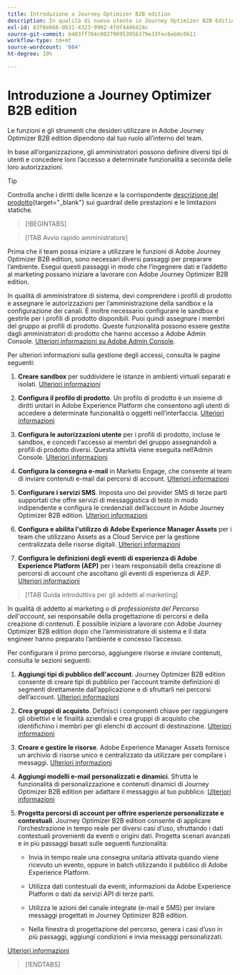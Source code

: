 ```yaml
---
title: Introduzione a Journey Optimizer B2B edition
description: In qualità di nuovo utente in Journey Optimizer B2B Edition, scopri le aree chiave per iniziare.
exl-id: 83f8e666-0b31-4323-9902-4fdf4446424c
source-git-commit: b403ff764c002796953956379e33fec6eb8c0611
workflow-type: tm+mt
source-wordcount: '664'
ht-degree: 10%

---
```


# Introduzione a Journey Optimizer B2B edition

Le funzioni e gli strumenti che desideri utilizzare in Adobe Journey Optimizer B2B edition dipendono dal tuo ruolo all’interno del team.

In base all’organizzazione, gli amministratori possono definire diversi tipi di utenti e concedere loro l’accesso a determinate funzionalità a seconda delle loro autorizzazioni.

>[!TIP]
>
>Controlla anche i diritti delle licenze e la corrispondente [descrizione del prodotto](https://helpx.adobe.com/legal/product-descriptions/adobe-journey-optimizer-b2b.html){target="_blank"} sui guardrail delle prestazioni e le limitazioni statiche.

>[!BEGINTABS]

>[!TAB Avvio rapido amministratore]

Prima che il team possa iniziare a utilizzare le funzioni di Adobe Journey Optimizer B2B edition, sono necessari diversi passaggi per preparare l’ambiente. Esegui questi passaggi in modo che l’ingegnere dati e l’addetto al marketing possano iniziare a lavorare con Adobe Journey Optimizer B2B edition.

In qualità di amministratore di sistema, devi comprendere i profili di prodotto e assegnare le autorizzazioni per l’amministrazione della sandbox e la configurazione dei canali. È inoltre necessario configurare le sandbox e gestirle per i profili di prodotto disponibili. Puoi quindi assegnare i membri del gruppo ai profili di prodotto. Queste funzionalità possono essere gestite dagli amministratori di prodotto che hanno accesso a Adobe Admin Console. [Ulteriori informazioni su Adobe Admin Console](https://helpx.adobe.com/it/enterprise/using/admin-console.html).

Per ulteriori informazioni sulla gestione degli accessi, consulta le pagine seguenti:

1. **Creare sandbox** per suddividere le istanze in ambienti virtuali separati e isolati. [Ulteriori informazioni](https://experienceleague.adobe.com/en/docs/experience-platform/sandbox/home#understanding-sandboxes)

1. **Configura il profilo di prodotto**. Un profilo di prodotto è un insieme di diritti unitari in Adobe Experience Platform che consentono agli utenti di accedere a determinate funzionalità o oggetti nell’interfaccia. [Ulteriori informazioni](../admin/user-management.md#create-the-marketo-engage-product-profile)

1. **Configura le autorizzazioni utente** per i profili di prodotto, incluse le sandbox, e concedi l&#39;accesso ai membri del gruppo assegnandoli a profili di prodotto diversi. Questa attività viene eseguita nell’Admin Console. [Ulteriori informazioni](../admin/user-management.md#create-a-user-group)

1. **Configura la consegna e-mail** in Marketo Engage, che consente al team di inviare contenuti e-mail dai percorsi di account. [Ulteriori informazioni](https://experienceleague.adobe.com/en/docs/marketo/using/getting-started/initial-setup/setup-steps#ensure-email-deliverability)

1. **Configurare i servizi SMS**. Imposta uno dei provider SMS di terze parti supportati che offre servizi di messaggistica di testo in modo indipendente e configura le credenziali dell’account in Adobe Journey Optimizer B2B edition. [Ulteriori informazioni](../admin/configure-channels-sms.md)

1. **Configura e abilita l&#39;utilizzo di Adobe Experience Manager Assets** per i team che utilizzano Assets as a Cloud Service per la gestione centralizzata delle risorse digitali. [Ulteriori informazioni](../admin/configure-aem-repositories.md)

1. **Configura le definizioni degli eventi di esperienza di Adobe Experience Platform (AEP)** per i team responsabili della creazione di percorsi di account che ascoltano gli eventi di esperienza di AEP. [Ulteriori informazioni](../admin/configure-aep-events.md)

>[!TAB Guida introduttiva per gli addetti al marketing]

In qualità di addetto al marketing o di _professionista del Percorso dell&#39;account_, sei responsabile della progettazione di percorsi e della creazione di contenuti. È possibile iniziare a lavorare con Adobe Journey Optimizer B2B edition dopo che l’amministratore di sistema e il data engineer hanno preparato l’ambiente e concesso l’accesso.

Per configurare il primo percorso, aggiungere risorse e inviare contenuti, consulta le sezioni seguenti:

1. **Aggiungi tipi di pubblico dell&#39;account**. Journey Optimizer B2B edition consente di creare tipi di pubblico per l’account tramite definizioni di segmenti direttamente dall’applicazione e di sfruttarli nei percorsi dell’account. [Ulteriori informazioni](../audiences/account-audience-overview.md)

1. **Crea gruppi di acquisto**. Definisci i componenti chiave per raggiungere gli obiettivi e le finalità aziendali e crea gruppi di acquisto che identifichino i membri per gli elenchi di account di destinazione. [Ulteriori informazioni](../buying-groups/buying-groups-overview.md)

1. **Creare e gestire le risorse**. Adobe Experience Manager Assets fornisce un archivio di risorse unico e centralizzato da utilizzare per compilare i messaggi. [Ulteriori informazioni](../content/assets-overview.md)

1. **Aggiungi modelli e-mail personalizzati e dinamici**. Sfrutta le funzionalità di personalizzazione e contenuti dinamici di Journey Optimizer B2B edition per adattare il messaggio al tuo pubblico. [Ulteriori informazioni](../content/email-templates.md)

1. **Progetta percorsi di account per offrire esperienze personalizzate e contestuali**. Journey Optimizer B2B edition consente di applicare l’orchestrazione in tempo reale per diversi casi d’uso, sfruttando i dati contestuali provenienti da eventi o origini dati. Progetta scenari avanzati e in più passaggi basati sulle seguenti funzionalità:

   * Invia in tempo reale una consegna unitaria attivata quando viene ricevuto un evento, oppure in batch utilizzando il pubblico di Adobe Experience Platform.

   * Utilizza dati contestuali da eventi, informazioni da Adobe Experience Platform o dati da servizi API di terze parti.

   * Utilizza le azioni del canale integrate (e-mail e SMS) per inviare messaggi progettati in Journey Optimizer B2B edition.

   * Nella finestra di progettazione del percorso, genera i casi d’uso in più passaggi, aggiungi condizioni e invia messaggi personalizzati.

[Ulteriori informazioni](../journeys/journey-overview.md)

>[!ENDTABS]
